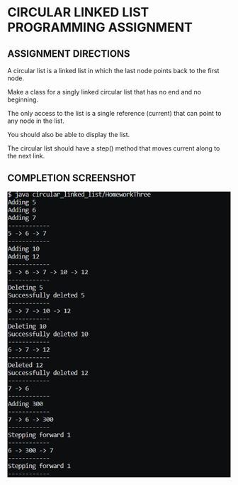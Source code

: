 # CIRCULAR LINKED LIST PROGRAMMING ASSIGNMENT


## ASSIGNMENT DIRECTIONS
A circular list is a linked list in which the last node points back to the first node.

Make a class for a singly linked circular list that has no end and no beginning.

The only access to the list is a single reference (current) that can point to any node in the list.

You should also be able to display the list. 

The circular list should have a step() method that moves current along to the next link.

## COMPLETION SCREENSHOT

![Circular Linked List HW](../screenshots/circular_linked_list-test.png)